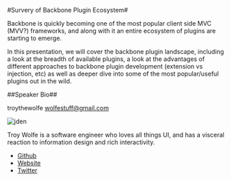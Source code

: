 #Survery of Backbone Plugin Ecosystem#

Backbone is quickly becoming one of the most popular client side MVC (MVV?) frameworks, and along with it an entire ecosystem of plugins are starting to emerge.

In this presentation, we will cover the backbone plugin landscape, including a look at the breadth of available plugins, a look at the advantages of different approaches to backbone plugin development (extension vs injection, etc) as well as deeper dive into some of the most popular/useful plugins out in the wild.

##Speaker Bio##

troythewolfe <wolfestuff@gmail.com>

![jden](https://raw.github.com/cascadiajs/cascadiajs.github.com/master/proposal/images/troythewolfe.jpg)

Troy Wolfe is a software engineer who loves all things UI, and has a visceral reaction to information design and rich interactivity.

* [Github](http://github.com/troythewolfe)
* [Website](http://www.troythewolfe.com)
* [Twitter](http://twitter.com/wolfetr)